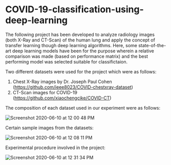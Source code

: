 # COVID-19-classification-using-deep-learning

The following project has been developed to analyze radiology images (both X-Ray and CT-Scan) of the human lung and apply the concept of transfer learning though deep learning algorithms. Here, some state-of-the-art deep learning models have been for the purpose wherein a relative comparison was made (based on performance matrix) and the best performing model was selected suitable for classifictaion.

Two different datasets were used for the project which were as follows:
1. Chest X-Ray images by Dr. Joseph Paul Cohen (https://github.com/ieee8023/COVID-chestxray-dataset)
2. CT-Scan images for COVID-19 (https://github.com/xiaochengcike/COVID-CT)

The composition of each dataset used in our experiment were as follows:

![Screenshot 2020-06-10 at 12 00 48 PM](https://user-images.githubusercontent.com/66628385/84234567-1e0ab280-ab12-11ea-8bd2-f4786d4596e9.png)



Certain sample images from the datasets:

![Screenshot 2020-06-10 at 12 08 11 PM](https://user-images.githubusercontent.com/66628385/84235303-42b35a00-ab13-11ea-9065-9517415fa23c.png)

Experimental procedure involved in the project:

![Screenshot 2020-06-10 at 12 31 34 PM](https://user-images.githubusercontent.com/66628385/84237118-688e2e00-ab16-11ea-9153-451f7d95619e.png)

